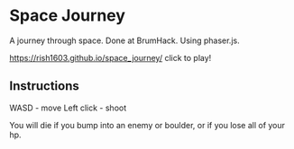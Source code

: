 # Space Journey

A journey through space. Done at BrumHack. Using phaser.js. 

https://rish1603.github.io/space_journey/
click to play!

## Instructions

WASD - move
Left click - shoot

You will die if you bump into an enemy or boulder, or if you lose all of your hp.



